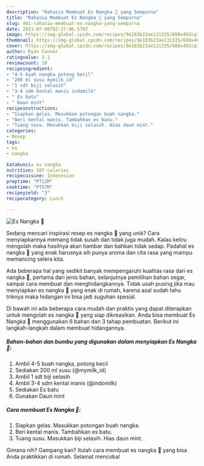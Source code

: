 ```yaml
---
description: "Rahasia Membuat Es Nangka 🍹 yang Sempurna"
title: "Rahasia Membuat Es Nangka 🍹 yang Sempurna"
slug: 401-rahasia-membuat-es-nangka-yang-sempurna
date: 2021-07-08T02:27:06.570Z
image: https://img-global.cpcdn.com/recipes/9e183b23ae131335/680x482cq70/es-nangka-🍹-foto-resep-utama.jpg
thumbnail: https://img-global.cpcdn.com/recipes/9e183b23ae131335/680x482cq70/es-nangka-🍹-foto-resep-utama.jpg
cover: https://img-global.cpcdn.com/recipes/9e183b23ae131335/680x482cq70/es-nangka-🍹-foto-resep-utama.jpg
author: Ryan Conner
ratingvalue: 3.1
reviewcount: 10
recipeingredient:
- "4-5 buah nangka potong kecil"
- "200 ml susu mymilk_id"
- "1 sdt biji selasih"
- "3-4 sdm kental manis indomilk"
- " Es batu"
- " Daun mint"
recipeinstructions:
- "Siapkan gelas. Masukkan potongan buah nangka."
- "Beri kental manis. Tambahkan es batu."
- "Tuang susu. Masukkan biji selasih. Hias daun mint."
categories:
- Resep
tags:
- es
- nangka

katakunci: es nangka 
nutrition: 207 calories
recipecuisine: Indonesian
preptime: "PT12M"
cooktime: "PT57M"
recipeyield: "3"
recipecategory: Lunch

---
```



![Es Nangka 🍹](https://img-global.cpcdn.com/recipes/9e183b23ae131335/680x482cq70/es-nangka-🍹-foto-resep-utama.jpg)

Sedang mencari inspirasi resep es nangka 🍹 yang unik? Cara menyiapkannya memang tidak susah dan tidak juga mudah. Kalau keliru mengolah maka hasilnya akan hambar dan bahkan tidak sedap. Padahal es nangka 🍹 yang enak harusnya sih punya aroma dan cita rasa yang mampu memancing selera kita.

Ada beberapa hal yang sedikit banyak mempengaruhi kualitas rasa dari es nangka 🍹, pertama dari jenis bahan, selanjutnya pemilihan bahan segar, sampai cara membuat dan menghidangkannya. Tidak usah pusing jika mau menyiapkan es nangka 🍹 yang enak di rumah, karena asal sudah tahu triknya maka hidangan ini bisa jadi suguhan spesial.




Di bawah ini ada beberapa cara mudah dan praktis yang dapat diterapkan untuk mengolah es nangka 🍹 yang siap dikreasikan. Anda bisa membuat Es Nangka 🍹 menggunakan 6 bahan dan 3 tahap pembuatan. Berikut ini langkah-langkah dalam membuat hidangannya.

<!--inarticleads1-->

##### Bahan-bahan dan bumbu yang digunakan dalam menyiapkan Es Nangka 🍹:

1. Ambil 4-5 buah nangka, potong kecil
1. Sediakan 200 ml susu (@mymilk_id)
1. Ambil 1 sdt biji selasih
1. Ambil 3-4 sdm kental manis (@indomilk)
1. Sediakan  Es batu
1. Gunakan  Daun mint




<!--inarticleads2-->

##### Cara membuat Es Nangka 🍹:

1. Siapkan gelas. Masukkan potongan buah nangka.
1. Beri kental manis. Tambahkan es batu.
1. Tuang susu. Masukkan biji selasih. Hias daun mint.




Gimana nih? Gampang kan? Itulah cara membuat es nangka 🍹 yang bisa Anda praktikkan di rumah. Selamat mencoba!
